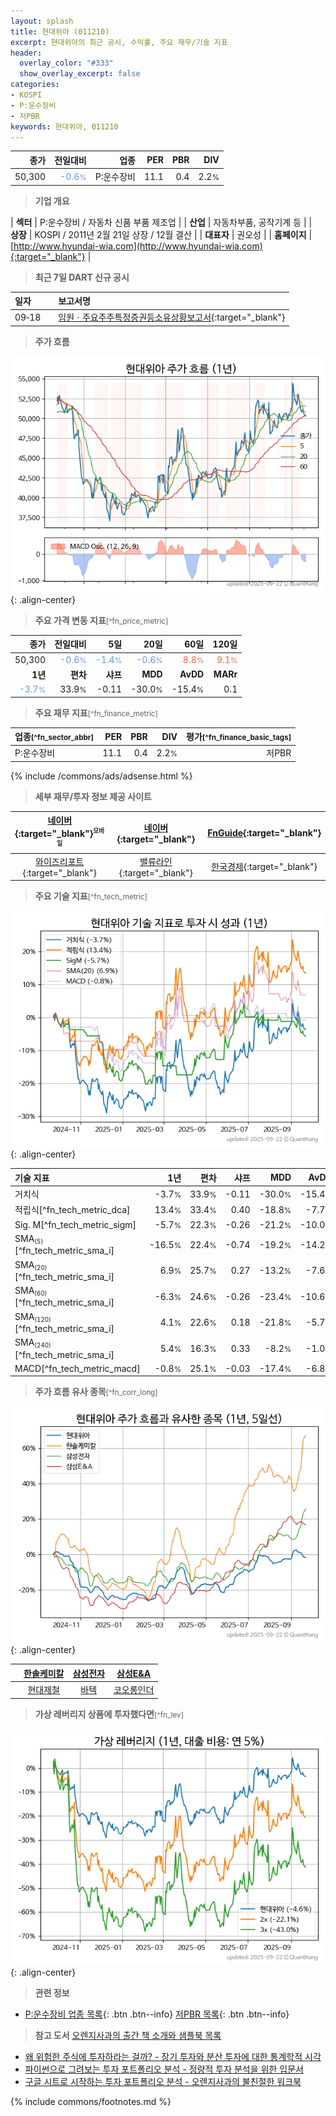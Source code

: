 ```yaml
---
layout: splash
title: 현대위아 (011210)
excerpt: 현대위아의 최근 공시, 수익률, 주요 재무/기술 지표
header:
  overlay_color: "#333"
  show_overlay_excerpt: false
categories:
- KOSPI
- P:운수장비
- 저PBR
keywords: 현대위아, 011210
---
```


| **종가** | **전일대비** | **업종** | **PER** | **PBR** | **DIV** |
| -------: | -----------: | -------: | ------: | ------: | ------: |
| 50,300 | <span style="color: cornflowerblue">-0.6<small>%</small></span> | P:운수장비 | 11.1 | 0.4 | 2.2<small>%</small> |

<!-- more -->


> **기업 개요**<a id="company"></a>

| <span style="white-space:nowrap;">**섹터**</span> | P:운수장비 / 자동차 신품 부품 제조업 |
| <span style="white-space:nowrap;">**산업**</span> | 자동차부품, 공작기계 등 |
| <span style="white-space:nowrap;">**상장**</span> | KOSPI / 2011년 2월 21일 상장 / 12월 결산 |
| <span style="white-space:nowrap;">**대표자**</span> | 권오성 |
| <span style="white-space:nowrap;">**홈페이지**</span> | [http://www.hyundai-wia.com](http://www.hyundai-wia.com){:target="_blank"} |


> **최근 7일 DART 신규 공시**<a id="dart"></a>

| **일자** |      | **보고서명** |
| :------- | :--- | :----------- |
| 09&#x2011;18 | | [임원ㆍ주요주주특정증권등소유상황보고서](https://dart.fss.or.kr/dsaf001/main.do?rcpNo=20250918000190){:target="_blank"} |


> **주가 흐름**<a id="price"></a>

![011210](/stock/images/011210.png){: .align-center}


> **주요 가격 변동 지표**<small>[^fn_price_metric]</small>

| **종가** | **전일대비** | **5일** | **20일** | **60일** | **120일** |
| -------: | -----------: | ------: | -------: | -------: | --------: |
| 50,300 | <span style="color: cornflowerblue">-0.6<small>%</small></span> | <span style="color: cornflowerblue">-1.4<small>%</small></span> | <span style="color: cornflowerblue">-0.6<small>%</small></span> | <span style="color: tomato">8.8<small>%</small></span> | <span style="color: tomato">9.1<small>%</small></span> |
| **1년** | **편차** | **샤프** | **MDD** | **AvDD** | **MARr** |
| <span style="color: cornflowerblue">-3.7<small>%</small></span> | 33.9<small>%</small> | -0.11 | -30.0<small>%</small> | -15.4<small>%</small> | 0.1 |


> **주요 재무 지표**<small>[^fn_finance_metric]</small>

| **업종**<small>[^fn_sector_abbr]</small> | **PER** | **PBR** | **DIV** | **평가**<small>[^fn_finance_basic_tags]</small> |
| :--------------------------------------- | ------: | ------: | ------: | ----------------------------------------------: |
| P:운수장비 | 11.1 | 0.4 | 2.2<small>%</small> | 저PBR |



{% include /commons/ads/adsense.html %}

> **세부 재무/투자 정보 제공 사이트**

| [네이버](https://m.stock.naver.com/domestic/stock/011210/finance/summary){:target="_blank"}<sup><small>모바일</small></sup> | [네이버](https://finance.naver.com/item/coinfo.naver?code=011210){:target="_blank"} | [FnGuide](https://comp.fnguide.com/SVO2/ASP/SVD_Invest.asp?gicode=A011210&MenuYn=Y){:target="_blank"} |
| :---: | :---: | :---: |
| [와이즈리포트](https://comp.wisereport.co.kr/company/c1040001.aspx?cmp_cd=011210){:target="_blank"} | [밸류라인](https://www.valueline.co.kr/finance/summary/011210){:target="_blank"} | [한국경제](https://markets.hankyung.com/stock/011210/financial-summary){:target="_blank"} |


> **주요 기술 지표**<small>[^fn_tech_metric]</small>


![011210](/stock/images/011210_tech.png){: .align-center}

| **기술 지표** | **1년** | **편차** | **샤프** | **MDD** | **AvDD** |
| :------------ | ------: | -----------: | -------: | ------: | -------: |
| 거치식 | -3.7<small>%</small> | 33.9<small>%</small> | -0.11 | -30.0<small>%</small> | -15.4<small>%</small> |
| 적립식[^fn_tech_metric_dca] | 13.4<small>%</small> | 33.4<small>%</small> | 0.40 | -18.8<small>%</small> | -7.7<small>%</small> |
| Sig. M[^fn_tech_metric_sigm] | -5.7<small>%</small> | 22.3<small>%</small> | -0.26 | -21.2<small>%</small> | -10.0<small>%</small> |
| SMA<small><sub>(5)</sub></small>[^fn_tech_metric_sma_i] | -16.5<small>%</small> | 22.4<small>%</small> | -0.74 | -19.2<small>%</small> | -14.2<small>%</small> |
| SMA<small><sub>(20)</sub></small>[^fn_tech_metric_sma_i] | 6.9<small>%</small> | 25.7<small>%</small> | 0.27 | -13.2<small>%</small> | -7.6<small>%</small> |
| SMA<small><sub>(60)</sub></small>[^fn_tech_metric_sma_i] | -6.3<small>%</small> | 24.6<small>%</small> | -0.26 | -23.4<small>%</small> | -10.6<small>%</small> |
| SMA<small><sub>(120)</sub></small>[^fn_tech_metric_sma_i] | 4.1<small>%</small> | 22.6<small>%</small> | 0.18 | -21.8<small>%</small> | -5.7<small>%</small> |
| SMA<small><sub>(240)</sub></small>[^fn_tech_metric_sma_i] | 5.4<small>%</small> | 16.3<small>%</small> | 0.33 | -8.2<small>%</small> | -1.0<small>%</small> |
| MACD[^fn_tech_metric_macd] | -0.8<small>%</small> | 25.1<small>%</small> | -0.03 | -17.4<small>%</small> | -6.8<small>%</small> |


> **주가 흐름 유사 종목**<a id="corr"></a><small>[^fn_corr_long]</small>

![011210](/stock/images/011210_corr.png){: .align-center}

|       | [한솔케미칼](/014680/) | [삼성전자](/005930/) | [삼성E&A](/028050/) |
| :---: | :------------------------------------: | :------------------------------------: | :------------------------------------: |
|       | [현대제철](/004020/) | [바텍](/043150/) | [코오롱인더](/120110/) |


> **가상 레버리지 상품에 투자했다면**<a id="2x"></a><small>[^fn_lev]</small>

![011210](/stock/images/011210_2x.png){: .align-center}


> **관련 정보**

- [P:운수장비 업종 목록](/stats/sector/kospi_업종_운수장비_종목/){: .btn .btn--info} [저PBR 목록](/fn/fn_low_pbr/){: .btn .btn--info}

> **참고 도서** [오렌지사과의 출간 책 소개와 샘플북 목록](https://kongdori.tistory.com/691)

- [왜 위험한 주식에 투자하라는 걸까? - 장기 투자와 분산 투자에 대한 통계학적 시각](https://kongdori.tistory.com/421)
- [파이썬으로 그려보는 투자 포트폴리오 분석  - 정량적 투자 분석을 위한 입문서](https://kongdori.tistory.com/643)
- [구글 시트로 시작하는 투자 포트폴리오 분석 - 오렌지사과의 불친절한 워크북](https://kongdori.tistory.com/449)


{% include commons/footnotes.md %}